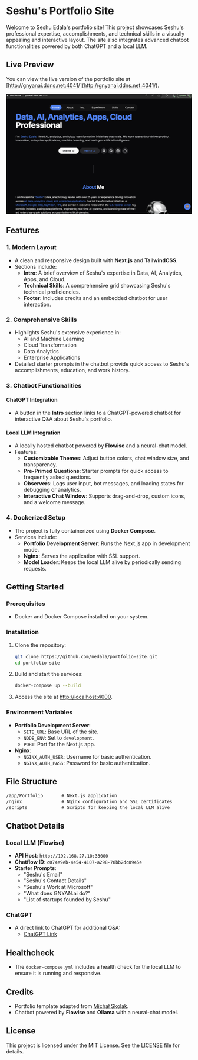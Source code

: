 # Seshu's Portfolio Site

Welcome to Seshu Edala's portfolio site! This project showcases Seshu's professional expertise, accomplishments, and technical skills in a visually appealing and interactive layout. The site also integrates advanced chatbot functionalities powered by both ChatGPT and a local LLM.

## Live Preview

You can view the live version of the portfolio site at [http://gnyanai.ddns.net:4041/](http://gnyanai.ddns.net:4041/).

![Portfolio Live Preview](app/Portfolio/public/portfolio_live.png)

## Features

### 1. **Modern Layout**
- A clean and responsive design built with **Next.js** and **TailwindCSS**.
- Sections include:
  - **Intro**: A brief overview of Seshu's expertise in Data, AI, Analytics, Apps, and Cloud.
  - **Technical Skills**: A comprehensive grid showcasing Seshu's technical proficiencies.
  - **Footer**: Includes credits and an embedded chatbot for user interaction.

### 2. **Comprehensive Skills**
- Highlights Seshu's extensive experience in:
  - AI and Machine Learning
  - Cloud Transformation
  - Data Analytics
  - Enterprise Applications
- Detailed starter prompts in the chatbot provide quick access to Seshu's accomplishments, education, and work history.

### 3. **Chatbot Functionalities**
#### **ChatGPT Integration**
- A button in the **Intro** section links to a ChatGPT-powered chatbot for interactive Q&A about Seshu's portfolio.

#### **Local LLM Integration**
- A locally hosted chatbot powered by **Flowise** and a neural-chat model.
- Features:
  - **Customizable Themes**: Adjust button colors, chat window size, and transparency.
  - **Pre-Primed Questions**: Starter prompts for quick access to frequently asked questions.
  - **Observers**: Logs user input, bot messages, and loading states for debugging or analytics.
  - **Interactive Chat Window**: Supports drag-and-drop, custom icons, and a welcome message.

### 4. **Dockerized Setup**
- The project is fully containerized using **Docker Compose**.
- Services include:
  - **Portfolio Development Server**: Runs the Next.js app in development mode.
  - **Nginx**: Serves the application with SSL support.
  - **Model Loader**: Keeps the local LLM alive by periodically sending requests.

## Getting Started

### Prerequisites
- Docker and Docker Compose installed on your system.

### Installation
1. Clone the repository:
   ```bash
   git clone https://github.com/nedala/portfolio-site.git
   cd portfolio-site
   ```

2. Build and start the services:
   ```bash
   docker-compose up --build
   ```

3. Access the site at [http://localhost:4000](http://localhost:4000).

### Environment Variables
- **Portfolio Development Server**:
  - `SITE_URL`: Base URL of the site.
  - `NODE_ENV`: Set to `development`.
  - `PORT`: Port for the Next.js app.
- **Nginx**:
  - `NGINX_AUTH_USER`: Username for basic authentication.
  - `NGINX_AUTH_PASS`: Password for basic authentication.

## File Structure
```
/app/Portfolio       # Next.js application
/nginx               # Nginx configuration and SSL certificates
/scripts             # Scripts for keeping the local LLM alive
```

## Chatbot Details

### Local LLM (Flowise)
- **API Host**: `http://192.168.27.10:33000`
- **Chatflow ID**: `c074e9eb-4e54-4107-a298-78bb2dc8945e`
- **Starter Prompts**:
  - "Seshu's Email"
  - "Seshu's Contact Details"
  - "Seshu's Work at Microsoft"
  - "What does GNYAN.ai do?"
  - "List of startups founded by Seshu"

### ChatGPT
- A direct link to ChatGPT for additional Q&A:
  - [ChatGPT Link](https://chatgpt.com/g/g-67bf2be913c88191af0b432c2e108533-jobseshu)

## Healthcheck
- The `docker-compose.yml` includes a health check for the local LLM to ensure it is running and responsive.

## Credits
- Portfolio template adapted from [Michał Skolak](https://github.com/Skolaczk).
- Chatbot powered by **Flowise** and **Ollama** with a neural-chat model.

## License
This project is licensed under the MIT License. See the [LICENSE](LICENSE) file for details.